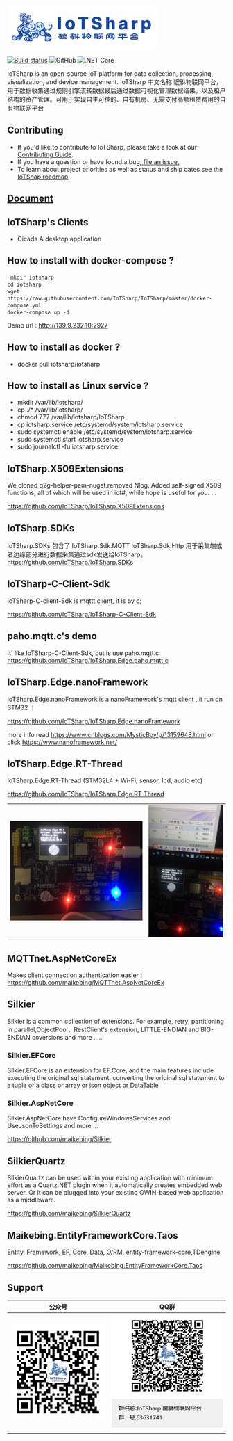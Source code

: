 ![IOTSharp LOGO](docs/images/350x100.png)  

[![Build status](https://ci.appveyor.com/api/projects/status/5o23f5vss89ct2lw/branch/master?svg=true)](https://ci.appveyor.com/project/MaiKeBing/iotsharp/branch/master)
![GitHub](https://img.shields.io/github/license/iotsharp/iotsharp.svg)
![.NET Core](https://github.com/IoTSharp/IoTSharp/workflows/.NET%20Core/badge.svg?branch=master)


IoTSharp is an open-source IoT platform for data collection, processing, visualization, and device management.
IoTSharp 中文名称  貔貅物联网平台，用于数据收集通过规则引擎流转数据最后通过数据可视化管理数据结果，以及租户结构的资产管理。可用于实现自主可控的、自有机房、无需支付高额租赁费用的自有物联网平台 

## Contributing
 - If you'd like to contribute to IoTSharp, please take a look at our [Contributing Guide](contributing.md).
 - If you have a question or have found a bug,[ file an issue.](https://github.com/IoTSharp/IoTSharp/issues)
 - To learn about project priorities as well as status and ship dates see the [IoTShap roadmap](roadmap.md).




## [Document](https://docs.iotsharp.io)

## IoTSharp's Clients 
 - Cicada    A desktop application   


## How to install with docker-compose  ?

```
 mkdir iotsharp
cd iotsharp 
wget https://raw.githubusercontent.com/IoTSharp/IoTSharp/master/docker-compose.yml
docker-compose up -d  
```

Demo url : http://139.9.232.10:2927


## How to install as docker ?

  -  docker pull iotsharp/iotsharp


## How to install as Linux service  ?

 -  mkdir  /var/lib/iotsharp/
 -	cp ./*  /var/lib/iotsharp/
 -	chmod 777 /var/lib/iotsharp/IoTSharp
 -	cp  iotsharp.service   /etc/systemd/system/iotsharp.service
 -	sudo systemctl enable  /etc/systemd/system/iotsharp.service 
 -	sudo systemctl start  iotsharp.service 
 -	sudo journalctl -fu  iotsharp.service 


## IoTSharp.X509Extensions

We cloned q2g-helper-pem-nuget.removed     Nlog. Added self-signed X509 functions, all of which will be used in iot#, while hope is useful for you. ...

https://github.com/IoTSharp/IoTSharp.X509Extensions


##  IoTSharp.SDKs

IoTSharp.SDKs  包含了 IoTSharp.Sdk.MQTT  IoTSharp.Sdk.Http 用于采集端或者边缘部分进行数据采集通过sdk发送给IoTSharp。 
https://github.com/IoTSharp/IoTSharp.SDKs

## IoTSharp-C-Client-Sdk

IoTSharp-C-client-Sdk is mqttt client, it is by   c;

 https://github.com/IoTSharp/IoTSharp-C-Client-Sdk

## paho.mqtt.c's demo 

It' like IoTSharp-C-Client-Sdk, but is use paho.mqtt.c
 https://github.com/IoTSharp/IoTSharp.Edge.paho.mqtt.c

## IoTSharp.Edge.nanoFramework

IoTSharp.Edge.nanoFramework is a nanoFramework's mqtt client , it run on STM32 ！

  https://github.com/IoTSharp/IoTSharp.Edge.nanoFramework

more info read https://www.cnblogs.com/MysticBoy/p/13159648.html
or click  https://www.nanoframework.net/

##  IoTSharp.Edge.RT-Thread

IoTSharp.Edge.RT-Thread (STM32L4 + Wi-Fi, sensor, lcd, audio etc)

https://github.com/IoTSharp/IoTSharp.Edge.RT-Thread




|                                                              |                                                              |
| ------------------------------------------------------------ | ------------------------------------------------------------ |
| <img src="docs/images/20190615010003.jpg" alt="20190615010003.jpg" style="zoom: 67%;" /> | <img src="docs/images/20190615010115.jpg" alt="20190615010115.jpg" style="zoom: 50%;" /> |




## MQTTnet.AspNetCoreEx

Makes client connection authentication easier  ! 
 https://github.com/maikebing/MQTTnet.AspNetCoreEx

## Silkier

Silkier is a common collection of extensions. For example, retry, partitioning in parallel,ObjectPool，RestClient's extension, LITTLE-ENDIAN and BIG-ENDIAN coversions and more .....



###  Silkier.EFCore

Silkier.EFCore is an extension for EF.Core, and the main features include executing the original sql statement, converting the original sql statement to a tuple or a class or array or json object or DataTable


### Silkier.AspNetCore

Silkier.AspNetCore have ConfigureWindowsServices and UseJsonToSettings and more ...

  https://github.com/maikebing/Silkier


##   SilkierQuartz

SilkierQuartz can be used within your existing application with minimum effort as a Quartz.NET plugin when it automatically creates embedded web server. Or it can be plugged into your existing OWIN-based web application as a middleware.

https://github.com/maikebing/SilkierQuartz


## Maikebing.EntityFrameworkCore.Taos

Entity, Framework, EF, Core, Data, O/RM, entity-framework-core,TDengine

https://github.com/maikebing/Maikebing.EntityFrameworkCore.Taos



## Support

| 公众号 |    QQ群  |
| ------ | ---- |
| ![](docs/images/qrcode.jpg) | ![](docs/images/IoTSharpQQGruop.png) |

